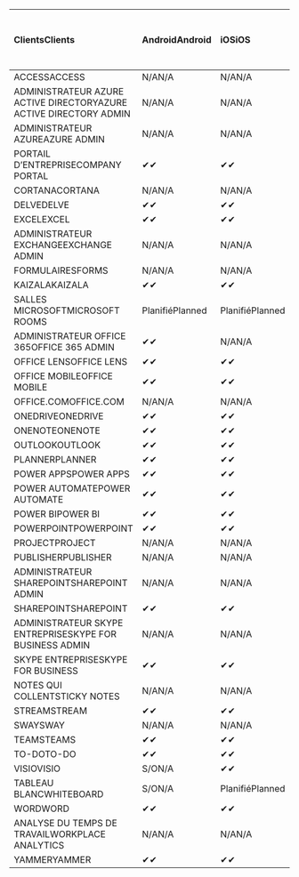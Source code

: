 <!-- This file is generated automatically. Changes made to this file will be overwritten.-->
|<span data-ttu-id="7ab01-101">Clients</span><span class="sxs-lookup"><span data-stu-id="7ab01-101">Clients</span></span>|<span data-ttu-id="7ab01-102">Android</span><span class="sxs-lookup"><span data-stu-id="7ab01-102">Android</span></span>|<span data-ttu-id="7ab01-103">iOS</span><span class="sxs-lookup"><span data-stu-id="7ab01-103">iOS</span></span>|<span data-ttu-id="7ab01-104">Mac</span><span class="sxs-lookup"><span data-stu-id="7ab01-104">Mac</span></span>|<span data-ttu-id="7ab01-105">Windows 10</span><span class="sxs-lookup"><span data-stu-id="7ab01-105">Windows 10</span></span><br><span data-ttu-id="7ab01-106">Desktop</span><span class="sxs-lookup"><span data-stu-id="7ab01-106">Desktop</span></span>|<span data-ttu-id="7ab01-107">Windows 10</span><span class="sxs-lookup"><span data-stu-id="7ab01-107">Windows 10</span></span><br><span data-ttu-id="7ab01-108">Applications modernes</span><span class="sxs-lookup"><span data-stu-id="7ab01-108">Modern Apps</span></span>|
|:-|:-|:-|:-|:-|:-|
|<span data-ttu-id="7ab01-109">ACCESS</span><span class="sxs-lookup"><span data-stu-id="7ab01-109">ACCESS</span></span>|<span data-ttu-id="7ab01-110">N/A</span><span class="sxs-lookup"><span data-stu-id="7ab01-110">N/A</span></span>|<span data-ttu-id="7ab01-111">N/A</span><span class="sxs-lookup"><span data-stu-id="7ab01-111">N/A</span></span>|<span data-ttu-id="7ab01-112">N/A</span><span class="sxs-lookup"><span data-stu-id="7ab01-112">N/A</span></span>|<span data-ttu-id="7ab01-113">✔</span><span class="sxs-lookup"><span data-stu-id="7ab01-113">✔</span></span>|<span data-ttu-id="7ab01-114">S/O</span><span class="sxs-lookup"><span data-stu-id="7ab01-114">N/A</span></span>|
|<span data-ttu-id="7ab01-115">ADMINISTRATEUR AZURE ACTIVE DIRECTORY</span><span class="sxs-lookup"><span data-stu-id="7ab01-115">AZURE ACTIVE DIRECTORY ADMIN</span></span>|<span data-ttu-id="7ab01-116">N/A</span><span class="sxs-lookup"><span data-stu-id="7ab01-116">N/A</span></span>|<span data-ttu-id="7ab01-117">N/A</span><span class="sxs-lookup"><span data-stu-id="7ab01-117">N/A</span></span>|<span data-ttu-id="7ab01-118">N/A</span><span class="sxs-lookup"><span data-stu-id="7ab01-118">N/A</span></span>|<span data-ttu-id="7ab01-119">✔</span><span class="sxs-lookup"><span data-stu-id="7ab01-119">✔</span></span>|<span data-ttu-id="7ab01-120">S/O</span><span class="sxs-lookup"><span data-stu-id="7ab01-120">N/A</span></span>|
|<span data-ttu-id="7ab01-121">ADMINISTRATEUR AZURE</span><span class="sxs-lookup"><span data-stu-id="7ab01-121">AZURE ADMIN</span></span>|<span data-ttu-id="7ab01-122">N/A</span><span class="sxs-lookup"><span data-stu-id="7ab01-122">N/A</span></span>|<span data-ttu-id="7ab01-123">N/A</span><span class="sxs-lookup"><span data-stu-id="7ab01-123">N/A</span></span>|<span data-ttu-id="7ab01-124">N/A</span><span class="sxs-lookup"><span data-stu-id="7ab01-124">N/A</span></span>|<span data-ttu-id="7ab01-125">N/A</span><span class="sxs-lookup"><span data-stu-id="7ab01-125">N/A</span></span>|<span data-ttu-id="7ab01-126">N/A</span><span class="sxs-lookup"><span data-stu-id="7ab01-126">N/A</span></span>|
|<span data-ttu-id="7ab01-127">PORTAIL D’ENTREPRISE</span><span class="sxs-lookup"><span data-stu-id="7ab01-127">COMPANY PORTAL</span></span>|<span data-ttu-id="7ab01-128">✔</span><span class="sxs-lookup"><span data-stu-id="7ab01-128">✔</span></span>|<span data-ttu-id="7ab01-129">✔</span><span class="sxs-lookup"><span data-stu-id="7ab01-129">✔</span></span>|<span data-ttu-id="7ab01-130">✔</span><span class="sxs-lookup"><span data-stu-id="7ab01-130">✔</span></span>|<span data-ttu-id="7ab01-131">S/O</span><span class="sxs-lookup"><span data-stu-id="7ab01-131">N/A</span></span>|<span data-ttu-id="7ab01-132">✔</span><span class="sxs-lookup"><span data-stu-id="7ab01-132">✔</span></span>|
|<span data-ttu-id="7ab01-133">CORTANA</span><span class="sxs-lookup"><span data-stu-id="7ab01-133">CORTANA</span></span>|<span data-ttu-id="7ab01-134">N/A</span><span class="sxs-lookup"><span data-stu-id="7ab01-134">N/A</span></span>|<span data-ttu-id="7ab01-135">N/A</span><span class="sxs-lookup"><span data-stu-id="7ab01-135">N/A</span></span>|<span data-ttu-id="7ab01-136">N/A</span><span class="sxs-lookup"><span data-stu-id="7ab01-136">N/A</span></span>|<span data-ttu-id="7ab01-137">N/A</span><span class="sxs-lookup"><span data-stu-id="7ab01-137">N/A</span></span>|<span data-ttu-id="7ab01-138">✔</span><span class="sxs-lookup"><span data-stu-id="7ab01-138">✔</span></span>|
|<span data-ttu-id="7ab01-139">DELVE</span><span class="sxs-lookup"><span data-stu-id="7ab01-139">DELVE</span></span>|<span data-ttu-id="7ab01-140">✔</span><span class="sxs-lookup"><span data-stu-id="7ab01-140">✔</span></span>|<span data-ttu-id="7ab01-141">✔</span><span class="sxs-lookup"><span data-stu-id="7ab01-141">✔</span></span>|<span data-ttu-id="7ab01-142">N/A</span><span class="sxs-lookup"><span data-stu-id="7ab01-142">N/A</span></span>|<span data-ttu-id="7ab01-143">N/A</span><span class="sxs-lookup"><span data-stu-id="7ab01-143">N/A</span></span>|<span data-ttu-id="7ab01-144">N/A</span><span class="sxs-lookup"><span data-stu-id="7ab01-144">N/A</span></span>|
|<span data-ttu-id="7ab01-145">EXCEL</span><span class="sxs-lookup"><span data-stu-id="7ab01-145">EXCEL</span></span>|<span data-ttu-id="7ab01-146">✔</span><span class="sxs-lookup"><span data-stu-id="7ab01-146">✔</span></span>|<span data-ttu-id="7ab01-147">✔</span><span class="sxs-lookup"><span data-stu-id="7ab01-147">✔</span></span>|<span data-ttu-id="7ab01-148">✔</span><span class="sxs-lookup"><span data-stu-id="7ab01-148">✔</span></span>|<span data-ttu-id="7ab01-149">✔</span><span class="sxs-lookup"><span data-stu-id="7ab01-149">✔</span></span>|<span data-ttu-id="7ab01-150">✔</span><span class="sxs-lookup"><span data-stu-id="7ab01-150">✔</span></span>|
|<span data-ttu-id="7ab01-151">ADMINISTRATEUR EXCHANGE</span><span class="sxs-lookup"><span data-stu-id="7ab01-151">EXCHANGE ADMIN</span></span>|<span data-ttu-id="7ab01-152">N/A</span><span class="sxs-lookup"><span data-stu-id="7ab01-152">N/A</span></span>|<span data-ttu-id="7ab01-153">N/A</span><span class="sxs-lookup"><span data-stu-id="7ab01-153">N/A</span></span>|<span data-ttu-id="7ab01-154">N/A</span><span class="sxs-lookup"><span data-stu-id="7ab01-154">N/A</span></span>|<span data-ttu-id="7ab01-155">✔</span><span class="sxs-lookup"><span data-stu-id="7ab01-155">✔</span></span>|<span data-ttu-id="7ab01-156">S/O</span><span class="sxs-lookup"><span data-stu-id="7ab01-156">N/A</span></span>|
|<span data-ttu-id="7ab01-157">FORMULAIRES</span><span class="sxs-lookup"><span data-stu-id="7ab01-157">FORMS</span></span>|<span data-ttu-id="7ab01-158">N/A</span><span class="sxs-lookup"><span data-stu-id="7ab01-158">N/A</span></span>|<span data-ttu-id="7ab01-159">N/A</span><span class="sxs-lookup"><span data-stu-id="7ab01-159">N/A</span></span>|<span data-ttu-id="7ab01-160">N/A</span><span class="sxs-lookup"><span data-stu-id="7ab01-160">N/A</span></span>|<span data-ttu-id="7ab01-161">N/A</span><span class="sxs-lookup"><span data-stu-id="7ab01-161">N/A</span></span>|<span data-ttu-id="7ab01-162">N/A</span><span class="sxs-lookup"><span data-stu-id="7ab01-162">N/A</span></span>|
|<span data-ttu-id="7ab01-163">KAIZALA</span><span class="sxs-lookup"><span data-stu-id="7ab01-163">KAIZALA</span></span>|<span data-ttu-id="7ab01-164">✔</span><span class="sxs-lookup"><span data-stu-id="7ab01-164">✔</span></span>|<span data-ttu-id="7ab01-165">✔</span><span class="sxs-lookup"><span data-stu-id="7ab01-165">✔</span></span>|<span data-ttu-id="7ab01-166">N/A</span><span class="sxs-lookup"><span data-stu-id="7ab01-166">N/A</span></span>|<span data-ttu-id="7ab01-167">N/A</span><span class="sxs-lookup"><span data-stu-id="7ab01-167">N/A</span></span>|<span data-ttu-id="7ab01-168">N/A</span><span class="sxs-lookup"><span data-stu-id="7ab01-168">N/A</span></span>|
|<span data-ttu-id="7ab01-169">SALLES MICROSOFT</span><span class="sxs-lookup"><span data-stu-id="7ab01-169">MICROSOFT ROOMS</span></span>|<span data-ttu-id="7ab01-170">Planifié</span><span class="sxs-lookup"><span data-stu-id="7ab01-170">Planned</span></span>|<span data-ttu-id="7ab01-171">Planifié</span><span class="sxs-lookup"><span data-stu-id="7ab01-171">Planned</span></span>|<span data-ttu-id="7ab01-172">N/A</span><span class="sxs-lookup"><span data-stu-id="7ab01-172">N/A</span></span>|<span data-ttu-id="7ab01-173">N/A</span><span class="sxs-lookup"><span data-stu-id="7ab01-173">N/A</span></span>|<span data-ttu-id="7ab01-174">N/A</span><span class="sxs-lookup"><span data-stu-id="7ab01-174">N/A</span></span>|
|<span data-ttu-id="7ab01-175">ADMINISTRATEUR OFFICE 365</span><span class="sxs-lookup"><span data-stu-id="7ab01-175">OFFICE 365 ADMIN</span></span>|<span data-ttu-id="7ab01-176">✔</span><span class="sxs-lookup"><span data-stu-id="7ab01-176">✔</span></span>|<span data-ttu-id="7ab01-177">N/A</span><span class="sxs-lookup"><span data-stu-id="7ab01-177">N/A</span></span>|<span data-ttu-id="7ab01-178">N/A</span><span class="sxs-lookup"><span data-stu-id="7ab01-178">N/A</span></span>|<span data-ttu-id="7ab01-179">N/A</span><span class="sxs-lookup"><span data-stu-id="7ab01-179">N/A</span></span>|<span data-ttu-id="7ab01-180">N/A</span><span class="sxs-lookup"><span data-stu-id="7ab01-180">N/A</span></span>|
|<span data-ttu-id="7ab01-181">OFFICE LENS</span><span class="sxs-lookup"><span data-stu-id="7ab01-181">OFFICE LENS</span></span>|<span data-ttu-id="7ab01-182">✔</span><span class="sxs-lookup"><span data-stu-id="7ab01-182">✔</span></span>|<span data-ttu-id="7ab01-183">✔</span><span class="sxs-lookup"><span data-stu-id="7ab01-183">✔</span></span>|<span data-ttu-id="7ab01-184">N/A</span><span class="sxs-lookup"><span data-stu-id="7ab01-184">N/A</span></span>|<span data-ttu-id="7ab01-185">N/A</span><span class="sxs-lookup"><span data-stu-id="7ab01-185">N/A</span></span>|<span data-ttu-id="7ab01-186">✔</span><span class="sxs-lookup"><span data-stu-id="7ab01-186">✔</span></span>|
|<span data-ttu-id="7ab01-187">OFFICE MOBILE</span><span class="sxs-lookup"><span data-stu-id="7ab01-187">OFFICE MOBILE</span></span>|<span data-ttu-id="7ab01-188">✔</span><span class="sxs-lookup"><span data-stu-id="7ab01-188">✔</span></span>|<span data-ttu-id="7ab01-189">✔</span><span class="sxs-lookup"><span data-stu-id="7ab01-189">✔</span></span>|<span data-ttu-id="7ab01-190">N/A</span><span class="sxs-lookup"><span data-stu-id="7ab01-190">N/A</span></span>|<span data-ttu-id="7ab01-191">N/A</span><span class="sxs-lookup"><span data-stu-id="7ab01-191">N/A</span></span>|<span data-ttu-id="7ab01-192">N/A</span><span class="sxs-lookup"><span data-stu-id="7ab01-192">N/A</span></span>|
|<span data-ttu-id="7ab01-193">OFFICE.COM</span><span class="sxs-lookup"><span data-stu-id="7ab01-193">OFFICE.COM</span></span>|<span data-ttu-id="7ab01-194">N/A</span><span class="sxs-lookup"><span data-stu-id="7ab01-194">N/A</span></span>|<span data-ttu-id="7ab01-195">N/A</span><span class="sxs-lookup"><span data-stu-id="7ab01-195">N/A</span></span>|<span data-ttu-id="7ab01-196">N/A</span><span class="sxs-lookup"><span data-stu-id="7ab01-196">N/A</span></span>|<span data-ttu-id="7ab01-197">N/A</span><span class="sxs-lookup"><span data-stu-id="7ab01-197">N/A</span></span>|<span data-ttu-id="7ab01-198">✔</span><span class="sxs-lookup"><span data-stu-id="7ab01-198">✔</span></span>|
|<span data-ttu-id="7ab01-199">ONEDRIVE</span><span class="sxs-lookup"><span data-stu-id="7ab01-199">ONEDRIVE</span></span>|<span data-ttu-id="7ab01-200">✔</span><span class="sxs-lookup"><span data-stu-id="7ab01-200">✔</span></span>|<span data-ttu-id="7ab01-201">✔</span><span class="sxs-lookup"><span data-stu-id="7ab01-201">✔</span></span>|<span data-ttu-id="7ab01-202">✔</span><span class="sxs-lookup"><span data-stu-id="7ab01-202">✔</span></span>|<span data-ttu-id="7ab01-203">✔</span><span class="sxs-lookup"><span data-stu-id="7ab01-203">✔</span></span>|<span data-ttu-id="7ab01-204">✔</span><span class="sxs-lookup"><span data-stu-id="7ab01-204">✔</span></span>|
|<span data-ttu-id="7ab01-205">ONENOTE</span><span class="sxs-lookup"><span data-stu-id="7ab01-205">ONENOTE</span></span>|<span data-ttu-id="7ab01-206">✔</span><span class="sxs-lookup"><span data-stu-id="7ab01-206">✔</span></span>|<span data-ttu-id="7ab01-207">✔</span><span class="sxs-lookup"><span data-stu-id="7ab01-207">✔</span></span>|<span data-ttu-id="7ab01-208">✔</span><span class="sxs-lookup"><span data-stu-id="7ab01-208">✔</span></span>|<span data-ttu-id="7ab01-209">✔</span><span class="sxs-lookup"><span data-stu-id="7ab01-209">✔</span></span>|<span data-ttu-id="7ab01-210">✔</span><span class="sxs-lookup"><span data-stu-id="7ab01-210">✔</span></span>|
|<span data-ttu-id="7ab01-211">OUTLOOK</span><span class="sxs-lookup"><span data-stu-id="7ab01-211">OUTLOOK</span></span>|<span data-ttu-id="7ab01-212">✔</span><span class="sxs-lookup"><span data-stu-id="7ab01-212">✔</span></span>|<span data-ttu-id="7ab01-213">✔</span><span class="sxs-lookup"><span data-stu-id="7ab01-213">✔</span></span>|<span data-ttu-id="7ab01-214">✔</span><span class="sxs-lookup"><span data-stu-id="7ab01-214">✔</span></span>|<span data-ttu-id="7ab01-215">✔</span><span class="sxs-lookup"><span data-stu-id="7ab01-215">✔</span></span>|<span data-ttu-id="7ab01-216">✔</span><span class="sxs-lookup"><span data-stu-id="7ab01-216">✔</span></span>|
|<span data-ttu-id="7ab01-217">PLANNER</span><span class="sxs-lookup"><span data-stu-id="7ab01-217">PLANNER</span></span>|<span data-ttu-id="7ab01-218">✔</span><span class="sxs-lookup"><span data-stu-id="7ab01-218">✔</span></span>|<span data-ttu-id="7ab01-219">✔</span><span class="sxs-lookup"><span data-stu-id="7ab01-219">✔</span></span>|<span data-ttu-id="7ab01-220">N/A</span><span class="sxs-lookup"><span data-stu-id="7ab01-220">N/A</span></span>|<span data-ttu-id="7ab01-221">N/A</span><span class="sxs-lookup"><span data-stu-id="7ab01-221">N/A</span></span>|<span data-ttu-id="7ab01-222">N/A</span><span class="sxs-lookup"><span data-stu-id="7ab01-222">N/A</span></span>|
|<span data-ttu-id="7ab01-223">POWER APPS</span><span class="sxs-lookup"><span data-stu-id="7ab01-223">POWER APPS</span></span>|<span data-ttu-id="7ab01-224">✔</span><span class="sxs-lookup"><span data-stu-id="7ab01-224">✔</span></span>|<span data-ttu-id="7ab01-225">✔</span><span class="sxs-lookup"><span data-stu-id="7ab01-225">✔</span></span>|<span data-ttu-id="7ab01-226">N/A</span><span class="sxs-lookup"><span data-stu-id="7ab01-226">N/A</span></span>|<span data-ttu-id="7ab01-227">N/A</span><span class="sxs-lookup"><span data-stu-id="7ab01-227">N/A</span></span>|<span data-ttu-id="7ab01-228">✔</span><span class="sxs-lookup"><span data-stu-id="7ab01-228">✔</span></span>|
|<span data-ttu-id="7ab01-229">POWER AUTOMATE</span><span class="sxs-lookup"><span data-stu-id="7ab01-229">POWER AUTOMATE</span></span>|<span data-ttu-id="7ab01-230">✔</span><span class="sxs-lookup"><span data-stu-id="7ab01-230">✔</span></span>|<span data-ttu-id="7ab01-231">✔</span><span class="sxs-lookup"><span data-stu-id="7ab01-231">✔</span></span>|<span data-ttu-id="7ab01-232">N/A</span><span class="sxs-lookup"><span data-stu-id="7ab01-232">N/A</span></span>|<span data-ttu-id="7ab01-233">N/A</span><span class="sxs-lookup"><span data-stu-id="7ab01-233">N/A</span></span>|<span data-ttu-id="7ab01-234">N/A</span><span class="sxs-lookup"><span data-stu-id="7ab01-234">N/A</span></span>|
|<span data-ttu-id="7ab01-235">POWER BI</span><span class="sxs-lookup"><span data-stu-id="7ab01-235">POWER BI</span></span>|<span data-ttu-id="7ab01-236">✔</span><span class="sxs-lookup"><span data-stu-id="7ab01-236">✔</span></span>|<span data-ttu-id="7ab01-237">✔</span><span class="sxs-lookup"><span data-stu-id="7ab01-237">✔</span></span>|<span data-ttu-id="7ab01-238">S/O</span><span class="sxs-lookup"><span data-stu-id="7ab01-238">N/A</span></span>|<span data-ttu-id="7ab01-239">✔</span><span class="sxs-lookup"><span data-stu-id="7ab01-239">✔</span></span>|<span data-ttu-id="7ab01-240">✔</span><span class="sxs-lookup"><span data-stu-id="7ab01-240">✔</span></span>|
|<span data-ttu-id="7ab01-241">POWERPOINT</span><span class="sxs-lookup"><span data-stu-id="7ab01-241">POWERPOINT</span></span>|<span data-ttu-id="7ab01-242">✔</span><span class="sxs-lookup"><span data-stu-id="7ab01-242">✔</span></span>|<span data-ttu-id="7ab01-243">✔</span><span class="sxs-lookup"><span data-stu-id="7ab01-243">✔</span></span>|<span data-ttu-id="7ab01-244">✔</span><span class="sxs-lookup"><span data-stu-id="7ab01-244">✔</span></span>|<span data-ttu-id="7ab01-245">✔</span><span class="sxs-lookup"><span data-stu-id="7ab01-245">✔</span></span>|<span data-ttu-id="7ab01-246">✔</span><span class="sxs-lookup"><span data-stu-id="7ab01-246">✔</span></span>|
|<span data-ttu-id="7ab01-247">PROJECT</span><span class="sxs-lookup"><span data-stu-id="7ab01-247">PROJECT</span></span>|<span data-ttu-id="7ab01-248">N/A</span><span class="sxs-lookup"><span data-stu-id="7ab01-248">N/A</span></span>|<span data-ttu-id="7ab01-249">N/A</span><span class="sxs-lookup"><span data-stu-id="7ab01-249">N/A</span></span>|<span data-ttu-id="7ab01-250">N/A</span><span class="sxs-lookup"><span data-stu-id="7ab01-250">N/A</span></span>|<span data-ttu-id="7ab01-251">✔</span><span class="sxs-lookup"><span data-stu-id="7ab01-251">✔</span></span>|<span data-ttu-id="7ab01-252">S/O</span><span class="sxs-lookup"><span data-stu-id="7ab01-252">N/A</span></span>|
|<span data-ttu-id="7ab01-253">PUBLISHER</span><span class="sxs-lookup"><span data-stu-id="7ab01-253">PUBLISHER</span></span>|<span data-ttu-id="7ab01-254">N/A</span><span class="sxs-lookup"><span data-stu-id="7ab01-254">N/A</span></span>|<span data-ttu-id="7ab01-255">N/A</span><span class="sxs-lookup"><span data-stu-id="7ab01-255">N/A</span></span>|<span data-ttu-id="7ab01-256">N/A</span><span class="sxs-lookup"><span data-stu-id="7ab01-256">N/A</span></span>|<span data-ttu-id="7ab01-257">✔</span><span class="sxs-lookup"><span data-stu-id="7ab01-257">✔</span></span>|<span data-ttu-id="7ab01-258">S/O</span><span class="sxs-lookup"><span data-stu-id="7ab01-258">N/A</span></span>|
|<span data-ttu-id="7ab01-259">ADMINISTRATEUR SHAREPOINT</span><span class="sxs-lookup"><span data-stu-id="7ab01-259">SHAREPOINT ADMIN</span></span>|<span data-ttu-id="7ab01-260">N/A</span><span class="sxs-lookup"><span data-stu-id="7ab01-260">N/A</span></span>|<span data-ttu-id="7ab01-261">N/A</span><span class="sxs-lookup"><span data-stu-id="7ab01-261">N/A</span></span>|<span data-ttu-id="7ab01-262">N/A</span><span class="sxs-lookup"><span data-stu-id="7ab01-262">N/A</span></span>|<span data-ttu-id="7ab01-263">✔</span><span class="sxs-lookup"><span data-stu-id="7ab01-263">✔</span></span>|<span data-ttu-id="7ab01-264">S/O</span><span class="sxs-lookup"><span data-stu-id="7ab01-264">N/A</span></span>|
|<span data-ttu-id="7ab01-265">SHAREPOINT</span><span class="sxs-lookup"><span data-stu-id="7ab01-265">SHAREPOINT</span></span>|<span data-ttu-id="7ab01-266">✔</span><span class="sxs-lookup"><span data-stu-id="7ab01-266">✔</span></span>|<span data-ttu-id="7ab01-267">✔</span><span class="sxs-lookup"><span data-stu-id="7ab01-267">✔</span></span>|<span data-ttu-id="7ab01-268">N/A</span><span class="sxs-lookup"><span data-stu-id="7ab01-268">N/A</span></span>|<span data-ttu-id="7ab01-269">N/A</span><span class="sxs-lookup"><span data-stu-id="7ab01-269">N/A</span></span>|<span data-ttu-id="7ab01-270">N/A</span><span class="sxs-lookup"><span data-stu-id="7ab01-270">N/A</span></span>|
|<span data-ttu-id="7ab01-271">ADMINISTRATEUR SKYPE ENTREPRISE</span><span class="sxs-lookup"><span data-stu-id="7ab01-271">SKYPE FOR BUSINESS ADMIN</span></span>|<span data-ttu-id="7ab01-272">N/A</span><span class="sxs-lookup"><span data-stu-id="7ab01-272">N/A</span></span>|<span data-ttu-id="7ab01-273">N/A</span><span class="sxs-lookup"><span data-stu-id="7ab01-273">N/A</span></span>|<span data-ttu-id="7ab01-274">N/A</span><span class="sxs-lookup"><span data-stu-id="7ab01-274">N/A</span></span>|<span data-ttu-id="7ab01-275">✔</span><span class="sxs-lookup"><span data-stu-id="7ab01-275">✔</span></span>|<span data-ttu-id="7ab01-276">S/O</span><span class="sxs-lookup"><span data-stu-id="7ab01-276">N/A</span></span>|
|<span data-ttu-id="7ab01-277">SKYPE ENTREPRISE</span><span class="sxs-lookup"><span data-stu-id="7ab01-277">SKYPE FOR BUSINESS</span></span>|<span data-ttu-id="7ab01-278">✔</span><span class="sxs-lookup"><span data-stu-id="7ab01-278">✔</span></span>|<span data-ttu-id="7ab01-279">✔</span><span class="sxs-lookup"><span data-stu-id="7ab01-279">✔</span></span>|<span data-ttu-id="7ab01-280">✔</span><span class="sxs-lookup"><span data-stu-id="7ab01-280">✔</span></span>|<span data-ttu-id="7ab01-281">✔</span><span class="sxs-lookup"><span data-stu-id="7ab01-281">✔</span></span>|<span data-ttu-id="7ab01-282">S/O</span><span class="sxs-lookup"><span data-stu-id="7ab01-282">N/A</span></span>|
|<span data-ttu-id="7ab01-283">NOTES QUI COLLENT</span><span class="sxs-lookup"><span data-stu-id="7ab01-283">STICKY NOTES</span></span>|<span data-ttu-id="7ab01-284">N/A</span><span class="sxs-lookup"><span data-stu-id="7ab01-284">N/A</span></span>|<span data-ttu-id="7ab01-285">N/A</span><span class="sxs-lookup"><span data-stu-id="7ab01-285">N/A</span></span>|<span data-ttu-id="7ab01-286">N/A</span><span class="sxs-lookup"><span data-stu-id="7ab01-286">N/A</span></span>|<span data-ttu-id="7ab01-287">N/A</span><span class="sxs-lookup"><span data-stu-id="7ab01-287">N/A</span></span>|<span data-ttu-id="7ab01-288">✔</span><span class="sxs-lookup"><span data-stu-id="7ab01-288">✔</span></span>|
|<span data-ttu-id="7ab01-289">STREAM</span><span class="sxs-lookup"><span data-stu-id="7ab01-289">STREAM</span></span>|<span data-ttu-id="7ab01-290">✔</span><span class="sxs-lookup"><span data-stu-id="7ab01-290">✔</span></span>|<span data-ttu-id="7ab01-291">✔</span><span class="sxs-lookup"><span data-stu-id="7ab01-291">✔</span></span>|<span data-ttu-id="7ab01-292">N/A</span><span class="sxs-lookup"><span data-stu-id="7ab01-292">N/A</span></span>|<span data-ttu-id="7ab01-293">N/A</span><span class="sxs-lookup"><span data-stu-id="7ab01-293">N/A</span></span>|<span data-ttu-id="7ab01-294">N/A</span><span class="sxs-lookup"><span data-stu-id="7ab01-294">N/A</span></span>|
|<span data-ttu-id="7ab01-295">SWAY</span><span class="sxs-lookup"><span data-stu-id="7ab01-295">SWAY</span></span>|<span data-ttu-id="7ab01-296">N/A</span><span class="sxs-lookup"><span data-stu-id="7ab01-296">N/A</span></span>|<span data-ttu-id="7ab01-297">N/A</span><span class="sxs-lookup"><span data-stu-id="7ab01-297">N/A</span></span>|<span data-ttu-id="7ab01-298">N/A</span><span class="sxs-lookup"><span data-stu-id="7ab01-298">N/A</span></span>|<span data-ttu-id="7ab01-299">N/A</span><span class="sxs-lookup"><span data-stu-id="7ab01-299">N/A</span></span>|<span data-ttu-id="7ab01-300">✔</span><span class="sxs-lookup"><span data-stu-id="7ab01-300">✔</span></span>|
|<span data-ttu-id="7ab01-301">TEAMS</span><span class="sxs-lookup"><span data-stu-id="7ab01-301">TEAMS</span></span>|<span data-ttu-id="7ab01-302">✔</span><span class="sxs-lookup"><span data-stu-id="7ab01-302">✔</span></span>|<span data-ttu-id="7ab01-303">✔</span><span class="sxs-lookup"><span data-stu-id="7ab01-303">✔</span></span>|<span data-ttu-id="7ab01-304">✔</span><span class="sxs-lookup"><span data-stu-id="7ab01-304">✔</span></span>|<span data-ttu-id="7ab01-305">Planifié</span><span class="sxs-lookup"><span data-stu-id="7ab01-305">Planned</span></span>|<span data-ttu-id="7ab01-306">S/O</span><span class="sxs-lookup"><span data-stu-id="7ab01-306">N/A</span></span>|
|<span data-ttu-id="7ab01-307">TO-DO</span><span class="sxs-lookup"><span data-stu-id="7ab01-307">TO-DO</span></span>|<span data-ttu-id="7ab01-308">✔</span><span class="sxs-lookup"><span data-stu-id="7ab01-308">✔</span></span>|<span data-ttu-id="7ab01-309">✔</span><span class="sxs-lookup"><span data-stu-id="7ab01-309">✔</span></span>|<span data-ttu-id="7ab01-310">✔</span><span class="sxs-lookup"><span data-stu-id="7ab01-310">✔</span></span>|<span data-ttu-id="7ab01-311">S/O</span><span class="sxs-lookup"><span data-stu-id="7ab01-311">N/A</span></span>|<span data-ttu-id="7ab01-312">✔</span><span class="sxs-lookup"><span data-stu-id="7ab01-312">✔</span></span>|
|<span data-ttu-id="7ab01-313">VISIO</span><span class="sxs-lookup"><span data-stu-id="7ab01-313">VISIO</span></span>|<span data-ttu-id="7ab01-314">S/O</span><span class="sxs-lookup"><span data-stu-id="7ab01-314">N/A</span></span>|<span data-ttu-id="7ab01-315">✔</span><span class="sxs-lookup"><span data-stu-id="7ab01-315">✔</span></span>|<span data-ttu-id="7ab01-316">S/O</span><span class="sxs-lookup"><span data-stu-id="7ab01-316">N/A</span></span>|<span data-ttu-id="7ab01-317">✔</span><span class="sxs-lookup"><span data-stu-id="7ab01-317">✔</span></span>|<span data-ttu-id="7ab01-318">S/O</span><span class="sxs-lookup"><span data-stu-id="7ab01-318">N/A</span></span>|
|<span data-ttu-id="7ab01-319">TABLEAU BLANC</span><span class="sxs-lookup"><span data-stu-id="7ab01-319">WHITEBOARD</span></span>|<span data-ttu-id="7ab01-320">S/O</span><span class="sxs-lookup"><span data-stu-id="7ab01-320">N/A</span></span>|<span data-ttu-id="7ab01-321">Planifié</span><span class="sxs-lookup"><span data-stu-id="7ab01-321">Planned</span></span>|<span data-ttu-id="7ab01-322">N/A</span><span class="sxs-lookup"><span data-stu-id="7ab01-322">N/A</span></span>|<span data-ttu-id="7ab01-323">N/A</span><span class="sxs-lookup"><span data-stu-id="7ab01-323">N/A</span></span>|<span data-ttu-id="7ab01-324">✔</span><span class="sxs-lookup"><span data-stu-id="7ab01-324">✔</span></span>|
|<span data-ttu-id="7ab01-325">WORD</span><span class="sxs-lookup"><span data-stu-id="7ab01-325">WORD</span></span>|<span data-ttu-id="7ab01-326">✔</span><span class="sxs-lookup"><span data-stu-id="7ab01-326">✔</span></span>|<span data-ttu-id="7ab01-327">✔</span><span class="sxs-lookup"><span data-stu-id="7ab01-327">✔</span></span>|<span data-ttu-id="7ab01-328">✔</span><span class="sxs-lookup"><span data-stu-id="7ab01-328">✔</span></span>|<span data-ttu-id="7ab01-329">✔</span><span class="sxs-lookup"><span data-stu-id="7ab01-329">✔</span></span>|<span data-ttu-id="7ab01-330">✔</span><span class="sxs-lookup"><span data-stu-id="7ab01-330">✔</span></span>|
|<span data-ttu-id="7ab01-331">ANALYSE DU TEMPS DE TRAVAIL</span><span class="sxs-lookup"><span data-stu-id="7ab01-331">WORKPLACE ANALYTICS</span></span>|<span data-ttu-id="7ab01-332">N/A</span><span class="sxs-lookup"><span data-stu-id="7ab01-332">N/A</span></span>|<span data-ttu-id="7ab01-333">N/A</span><span class="sxs-lookup"><span data-stu-id="7ab01-333">N/A</span></span>|<span data-ttu-id="7ab01-334">N/A</span><span class="sxs-lookup"><span data-stu-id="7ab01-334">N/A</span></span>|<span data-ttu-id="7ab01-335">N/A</span><span class="sxs-lookup"><span data-stu-id="7ab01-335">N/A</span></span>|<span data-ttu-id="7ab01-336">N/A</span><span class="sxs-lookup"><span data-stu-id="7ab01-336">N/A</span></span>|
|<span data-ttu-id="7ab01-337">YAMMER</span><span class="sxs-lookup"><span data-stu-id="7ab01-337">YAMMER</span></span>|<span data-ttu-id="7ab01-338">✔</span><span class="sxs-lookup"><span data-stu-id="7ab01-338">✔</span></span>|<span data-ttu-id="7ab01-339">✔</span><span class="sxs-lookup"><span data-stu-id="7ab01-339">✔</span></span>|<span data-ttu-id="7ab01-340">Planifié</span><span class="sxs-lookup"><span data-stu-id="7ab01-340">Planned</span></span>|<span data-ttu-id="7ab01-341">Planifié</span><span class="sxs-lookup"><span data-stu-id="7ab01-341">Planned</span></span>|<span data-ttu-id="7ab01-342">S/O</span><span class="sxs-lookup"><span data-stu-id="7ab01-342">N/A</span></span>|
